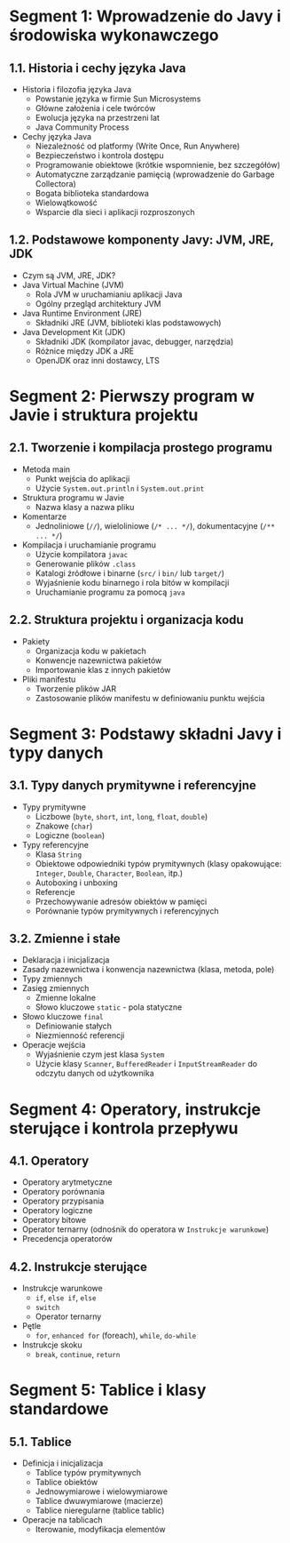 # Segment 1: Wprowadzenie do Javy i środowiska wykonawczego

## 1.1. Historia i cechy języka Java

- Historia i filozofia języka Java
    - Powstanie języka w firmie Sun Microsystems
    - Główne założenia i cele twórców
    - Ewolucja języka na przestrzeni lat
    - Java Community Process
- Cechy języka Java
    - Niezależność od platformy (Write Once, Run Anywhere)
    - Bezpieczeństwo i kontrola dostępu
    - Programowanie obiektowe (krótkie wspomnienie, bez szczegółów)
    - Automatyczne zarządzanie pamięcią (wprowadzenie do Garbage Collectora)
    - Bogata biblioteka standardowa
    - Wielowątkowość
    - Wsparcie dla sieci i aplikacji rozproszonych

## 1.2. Podstawowe komponenty Javy: JVM, JRE, JDK

- Czym są JVM, JRE, JDK?
- Java Virtual Machine (JVM)
    - Rola JVM w uruchamianiu aplikacji Java
    - Ogólny przegląd architektury JVM
- Java Runtime Environment (JRE)
    - Składniki JRE (JVM, biblioteki klas podstawowych)
- Java Development Kit (JDK)
    - Składniki JDK (kompilator javac, debugger, narzędzia)
    - Różnice między JDK a JRE
    - OpenJDK oraz inni dostawcy, LTS

# Segment 2: Pierwszy program w Javie i struktura projektu

## 2.1. Tworzenie i kompilacja prostego programu

- Metoda main
    - Punkt wejścia do aplikacji
    - Użycie `System.out.println` i `System.out.print`
- Struktura programu w Javie
    - Nazwa klasy a nazwa pliku
- Komentarze
    - Jednoliniowe (`//`), wieloliniowe (`/* ... */`), dokumentacyjne (`/** ... */`)
- Kompilacja i uruchamianie programu
    - Użycie kompilatora `javac`
    - Generowanie plików `.class`
    - Katalogi źródłowe i binarne (`src/` i `bin/` lub `target/`)
    - Wyjaśnienie kodu binarnego i rola bitów w kompilacji
    - Uruchamianie programu za pomocą `java`

## 2.2. Struktura projektu i organizacja kodu

- Pakiety
    - Organizacja kodu w pakietach
    - Konwencje nazewnictwa pakietów
    - Importowanie klas z innych pakietów
- Pliki manifestu
    - Tworzenie plików JAR
    - Zastosowanie plików manifestu w definiowaniu punktu wejścia

# Segment 3: Podstawy składni Javy i typy danych

## 3.1. Typy danych prymitywne i referencyjne

- Typy prymitywne
    - Liczbowe (`byte`, `short`, `int`, `long`, `float`, `double`)
    - Znakowe (`char`)
    - Logiczne (`boolean`)
- Typy referencyjne
    - Klasa `String`
    - Obiektowe odpowiedniki typów prymitywnych (klasy opakowujące: `Integer`, `Double`, `Character`, `Boolean`, itp.)
    - Autoboxing i unboxing
    - Referencje
    - Przechowywanie adresów obiektów w pamięci
    - Porównanie typów prymitywnych i referencyjnych

## 3.2. Zmienne i stałe

- Deklaracja i inicjalizacja
- Zasady nazewnictwa i konwencja nazewnictwa (klasa, metoda, pole)
- Typy zmiennych
- Zasięg zmiennych
    - Zmienne lokalne
    - Słowo kluczowe `static` - pola statyczne
- Słowo kluczowe `final`
    - Definiowanie stałych
    - Niezmienność referencji
- Operacje wejścia
    - Wyjaśnienie czym jest klasa `System` 
    - Użycie klasy `Scanner`, `BufferedReader` i `InputStreamReader` do odczytu danych od użytkownika

# Segment 4: Operatory, instrukcje sterujące i kontrola przepływu

## 4.1. Operatory

- Operatory arytmetyczne
- Operatory porównania
- Operatory przypisania
- Operatory logiczne
- Operatory bitowe
- Operator ternarny (odnośnik do operatora w `Instrukcje warunkowe`)
- Precedencja operatorów

## 4.2. Instrukcje sterujące

- Instrukcje warunkowe
    - `if`, `else if`, `else`
    - `switch`
    - Operator ternarny
- Pętle
    - `for`, `enhanced for` (foreach), `while`, `do-while`
- Instrukcje skoku
    - `break`, `continue`, `return`

# Segment 5: Tablice i klasy standardowe

## 5.1. Tablice

- Definicja i inicjalizacja
    - Tablice typów prymitywnych
    - Tablice obiektów
    - Jednowymiarowe i wielowymiarowe
    - Tablice dwuwymiarowe (macierze)
    - Tablice nieregularne (tablice tablic)
- Operacje na tablicach
    - Iterowanie, modyfikacja elementów
